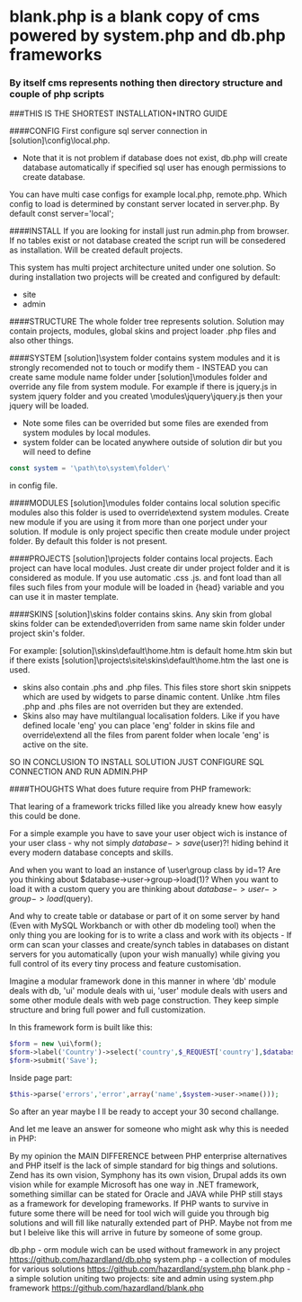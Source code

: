 # blank.php is a blank copy of cms powered by system.php and db.php frameworks
### By itself cms represents nothing then directory structure and couple of php scripts

###THIS IS THE SHORTEST INSTALLATION+INTRO GUIDE

####CONFIG
First configure sql server connection in [solution]\config\local.php.
* Note that it is not problem if database does not exist,
  db.php will create database automatically if specified sql user
  has enough permissions to create database.

You can have multi case configs for example local.php, remote.php.
Which config to load is determined by constant server located in server.php.
By default const server='local';

####INSTALL
If you are looking for install just run admin.php from browser. If no tables
exist or not database created the script run will be consedered as installation.
Will be created default projects.

This system has multi project architecture united under one solution. So during
installation two projects will be created and configured by default:
* site
* admin

####STRUCTURE
The whole folder tree represents solution. Solution may contain projects, modules,
global skins and project loader .php files and also other things.

####SYSTEM
[solution]\system folder contains system modules and it is strongly recomended not to touch or
modify them - INSTEAD you can create same module name folder under [solution]\modules folder
and override any file from system module. For example if there is jquery.js in system
jquery folder and you created \modules\jquery\jquery.js then your jquery will be loaded.
* Note some files can be overrided but some files are exended from system modules by local modules.
* system folder can be located anywhere outside of solution dir but you will need to define
```php
const system = '\path\to\system\folder\'
```
in config file.

####MODULES
[solution]\modules folder contains local solution specific modules also this folder is
used to override\extend system modules. Create new module if you are using it
from more than one porject under your solution. If module is only project specific
then create module under project folder. By default this folder is not present.

####PROJECTS
[solution]\projects folder contains local projects. Each project can have local modules. Just
create dir under project folder and it is considered as module. If you use
automatic .css .js. and font load than all files such files from your module
will be loaded in {head} variable and you can use it in master template.

####SKINS
[solution]\skins folder contains skins. Any skin from global skins folder can be extended\overriden
from same name skin folder under project skin's folder.

For example: [solution]\skins\default\home.htm is default home.htm skin but if there exists
[solution]\projects\site\skins\default\home.htm the last one is used.
* skins also contain .phs and .php files. This files store short skin snippets which
are used by widgets to parse dinamic content. Unlike .htm files .php and .phs files
are not overriden but they are extended.
* Skins also may have multilangual localisation folders. Like if you have defined
locale 'eng' you can place 'eng' folder in skins file and override\extend all
the files from parent folder when locale 'eng' is active on the site.

SO IN CONCLUSION TO INSTALL SOLUTION JUST CONFIGURE SQL CONNECTION AND RUN ADMIN.PHP

####THOUGHTS
What does future require from PHP framework:

That learing of a framework tricks filled like you already knew how easyly this could be done.

For a simple example you have to save your user object wich is instance of your user class - why not simply $database->save($user)?! hiding behind it every modern database concepts and skills.

And when you want to load an instance of \user\group class by id=1? Are you thinking about $database->user->group->load(1)? When you want to load it with a custom query you are thinking about $database->user->group->load($query).

And why to create table or database or part of it on some server by hand (Even with MySQL Workbanch or with other db modeling tool) when the only thing you are looking for is to write a class and work with its objects - If orm can scan your classes and create/synch tables in databases on distant servers for you automatically (upon your wish manually) while giving you full control of its every tiny process and feature customisation.

Imagine a modular framework done in this manner in where 'db' module deals with db, 'ui' module deals with ui, 'user' module deals with users and some other module deals with web page construction. They keep simple structure and bring full power and full customization.

In this framework form is built like this:
```php
$form = new \ui\form();
$form->label('Country')->select('country',$_REQUEST['country'],$database->country->load());
$form->submit('Save');
```

Inside page part:
```php
$this->parse('errors','error',array('name',$system->user->name()));
```

So after an year maybe I ll be ready to accept your 30 second challange.

And let me leave an answer for someone who might ask why this is needed in PHP:

By my opinion the MAIN DIFFERENCE between PHP enterprise alternatives and PHP itself is the lack of simple standard for big things and solutions. Zend has its own vision, Symphony has its own vision, Drupal adds its own vision while for example Microsoft has one way in .NET framework, something simillar can be stated for Oracle and JAVA while PHP still stays as a framework for developing frameworks. If PHP wants to survive in future some there will be need for tool wich will guide you through big solutions and will fill like naturally extended part of PHP. Maybe not from me but I beleive like this will arrive in future by someone of some group.

db.php - orm module wich can be used without framework in any project https://github.com/hazardland/db.php
system.php - a collection of modules for various solutions https://github.com/hazardland/system.php
blank.php - a simple solution uniting two projects: site and admin using system.php framework https://github.com/hazardland/blank.php
